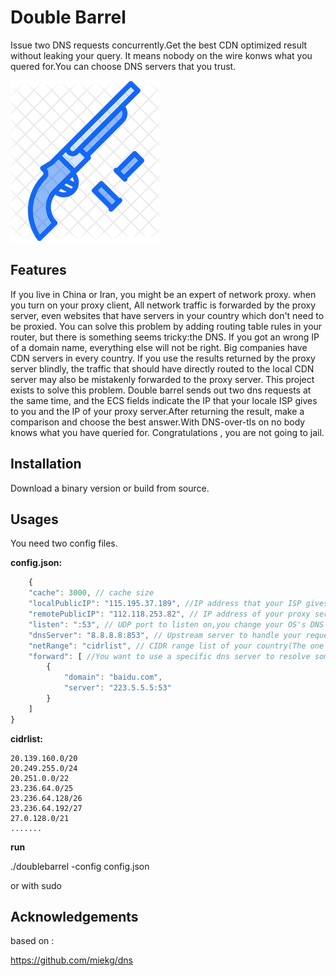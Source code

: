 # Double Barrel

Issue two DNS requests concurrently.Get the best CDN optimized result without leaking your query. It means nobody on the wire konws what you quered for.You can choose DNS servers that you trust.

![icon](https://raw.githubusercontent.com/sodapanda/doublebarrel/master/icon.png "Logo Title Text 1")

## Features

If you live in China or Iran, you might be an expert of network proxy. when you turn on your proxy client, All network traffic is forwarded by the proxy server, even websites that have servers in your country which don't need to be proxied. You can solve this problem by adding routing table rules in your router, but there is something seems tricky:the DNS. If you got an wrong IP of a domain name, everything else will not be right. Big companies have CDN servers in every country. If you use the results returned by the proxy server blindly, the traffic that should have directly routed to the local CDN server may also be mistakenly forwarded to the proxy server.
This project exists to solve this problem. Double barrel sends out two dns requests at the same time, and the ECS fields indicate the IP that your locale ISP gives to you and the IP of your proxy server.After returning the result, make a comparison and choose the best answer.With DNS-over-tls on no body knows what you have queried for. Congratulations , you are not going to jail.

## Installation

Download a binary version or build from source. 

## Usages

You need two config files. 

__config.json:__

```js
    {
    "cache": 3000, // cache size
    "localPublicIP": "115.195.37.189", //IP address that your ISP gives to you.You can find it by visiting https://www.ipip.net/  used for ECS
    "remotePublicIP": "112.118.253.82", // IP address of your proxy server. Used for ECS
    "listen": ":53", // UDP port to listen on,you change your OS's DNS server to this address
    "dnsServer": "8.8.8.8:853", // Upstream server to handle your request, the server must supoort DNS-over-tls
    "netRange": "cidrlist", // CIDR range list of your country(The one without freedom.)
    "forward": [ //You want to use a specific dns server to resolve some domain names, such as your company's intranet domain name.
        {
            "domain": "baidu.com",
            "server": "223.5.5.5:53"
        }
    ]
}
```

__cidrlist:__

    20.139.160.0/20
    20.249.255.0/24
    20.251.0.0/22
    23.236.64.0/25
    23.236.64.128/26
    23.236.64.192/27
    27.0.128.0/21
    .......

__run__

./doublebarrel -config config.json

or with sudo

## Acknowledgements

based on :

https://github.com/miekg/dns